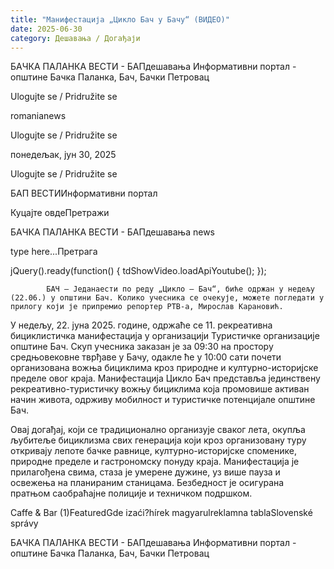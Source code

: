 ```yaml
---
title: "Манифестација „Цикло Бач у Бачу“ (ВИДЕО)"
date: 2025-06-30
category: Дешавања / Догађаји
---
```


БАЧКА ПАЛАНКА ВЕСТИ - БАПдешавања Информативни портал - општине Бачка Паланка, Бач, Бачки Петровац

Ulogujte se / Pridružite se

romanianews

Ulogujte se / Pridružite se

понедељак, јун 30, 2025

Ulogujte se / Pridružite se

БАП ВЕСТИИнформативни портал

Куцајте овдеПретражи

БАЧКА ПАЛАНКА ВЕСТИ - БАПдешавања news

type here...Претрага

jQuery().ready(function() {
                            tdShowVideo.loadApiYoutube(); 
                        });
                        
                    
            БАЧ – Једанаести по реду „Цикло – Бач“, биће одржан у недељу (22.06.) у општини Бач. Колико учесника се очекује, можете погледати у прилогу који је припремио репортер РТВ-а, Мирослав Карановић.

У недељу, 22. јуна 2025. године, одржаће се 11. рекреативна бициклистичка манифестација у организацији Туристичке организације општине Бач. Скуп учесника заказан је за 09:30 на простору средњовековне тврђаве у Бачу, одакле ће у 10:00 сати почети организована вожња бициклима кроз природне и културно-историјске пределе овог краја.
Манифестација Цикло Бач представља јединствену рекреативно-туристичку вожњу бициклима која промовише активан начин живота, одрживу мобилност и туристичке потенцијале општине Бач.


Овај догађај, који се традиционално организује сваког лета, окупља љубитеље бициклизма свих генерација који кроз организовану туру откривају лепоте бачке равнице, културно-историјске споменике, природне пределе и гастрономску понуду краја. Манифестација је прилагођена свима, стаза је умерене дужине, уз више пауза и освежења на планираним станицама. Безбедност је осигурана пратњом саобраћајне полиције и техничком подршком.

Caffe & Bar (1)FeaturedGde izaći?hírek magyarulreklamna tablaSlovenské správy

БАЧКА ПАЛАНКА ВЕСТИ - БАПдешавања Информативни портал - општине Бачка Паланка, Бач, Бачки Петровац
